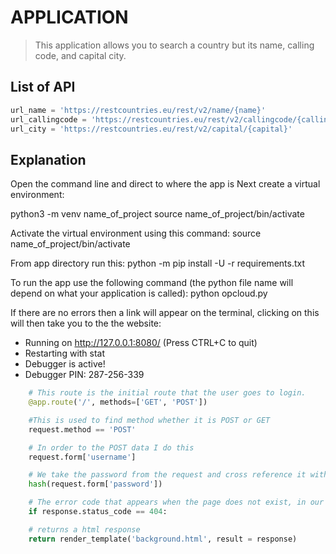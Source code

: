 # APPLICATION
> This application allows you to search a country but its name, calling code, and capital city.
##  List of API
```python
url_name = 'https://restcountries.eu/rest/v2/name/{name}'
url_callingcode = 'https://restcountries.eu/rest/v2/callingcode/{callingcode}'
url_city = 'https://restcountries.eu/rest/v2/capital/{capital}'
```

## Explanation
Open the command line and direct to where the app is
Next create a virtual environment:

python3 -m venv name_of_project
source name_of_project/bin/activate

Activate the virtual environment using this command:
source name_of_project/bin/activate

From app directory run this:
python -m pip install -U -r requirements.txt

To run the app use the following command (the python file name will depend on what your application is called):
python opcloud.py

If there are no errors then a link will appear on the terminal, clicking on this   will then take you to the the website:

* Running on http://127.0.0.1:8080/ (Press CTRL+C to quit)
* Restarting with stat
* Debugger is active!
* Debugger PIN: 287-256-339


```python
	# This route is the initial route that the user goes to login.
	@app.route('/', methods=['GET', 'POST'])

	#This is used to find method whether it is POST or GET
	request.method == 'POST'

	# In order to the POST data I do this
	request.form['username']

	# We take the password from the request and cross reference it with the password that we already have
    hash(request.form['password'])

	# The error code that appears when the page does not exist, in our example this would be the case when a invalid country is entered.
	if response.status_code == 404:

	# returns a html response
	return render_template('background.html', result = response)


```

